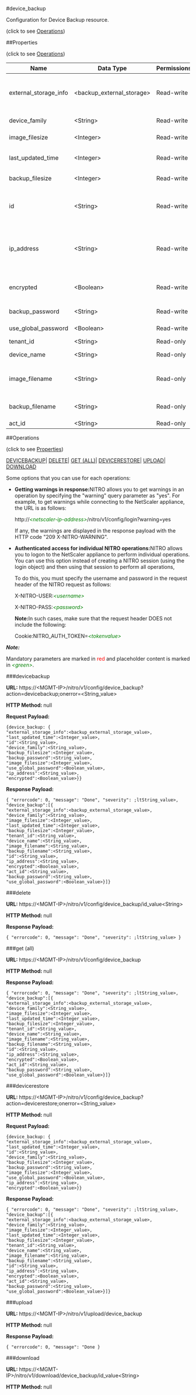 #device_backup



Configuration for Device Backup resource.

<span>(click to see [Operations](#operations))</span>



##Properties 

<span>(click to see [Operations](#operations))</span>





<table><thead><tr><th>Name</th><th>Data Type</th><th>Permissions</th><th>Description</th></tr></thead><tbody><tr><td>external_storage_info</td><td>&lt;backup_external_storage></td><td>Read-write</td><td>Information of the External storage for backup file.</td></tr><tr><td>device_family</td><td>&lt;String></td><td>Read-write</td><td>Device family..</td></tr><tr><td>image_filesize</td><td>&lt;Integer></td><td>Read-write</td><td>Image File Size.</td></tr><tr><td>last_updated_time</td><td>&lt;Integer></td><td>Read-write</td><td>Last Updated Time.</td></tr><tr><td>backup_filesize</td><td>&lt;Integer></td><td>Read-write</td><td>Backup file size.</td></tr><tr><td>id</td><td>&lt;String></td><td>Read-write</td><td>Id is system generated key for all backed up files.</td></tr><tr><td>ip_address</td><td>&lt;String></td><td>Read-write</td><td>Device IP Address.<br>Minimum length = 1<br>Maximum length = 64</td></tr><tr><td>encrypted</td><td>&lt;Boolean></td><td>Read-write</td><td>Indicates if the backup files are encrypted.</td></tr><tr><td>backup_password</td><td>&lt;String></td><td>Read-write</td><td>Backup Password.</td></tr><tr><td>use_global_password</td><td>&lt;Boolean></td><td>Read-write</td><td>Global Password.</td></tr><tr><td>tenant_id</td><td>&lt;String></td><td>Read-only</td><td>Tenant ID.</td></tr><tr><td>device_name</td><td>&lt;String></td><td>Read-only</td><td>Device Hostname.</td></tr><tr><td>image_filename</td><td>&lt;String></td><td>Read-only</td><td>Name of the image file backed up.</td></tr><tr><td>backup_filename</td><td>&lt;String></td><td>Read-only</td><td>Name of the backed up file.</td></tr><tr><td>act_id</td><td>&lt;String></td><td>Read-only</td><td>Activity Id.</td></tr></tbody></table>

##Operations 

<span>(click to see [Properties](#properties))</span>





[DEVICEBACKUP](#deviceb)| [DELETE](#delete)| [GET (ALL)](#get-all)| [DEVICERESTORE](#devicere)| [UPLOAD](#u)| [DOWNLOAD](#dow)





Some options that you can use for each operations:

<ul><li><p><b>Getting warnings in response:</b>NITRO allows you to get warnings in an operation by specifying the "warning" query parameter as "yes". For example, to get warnings while connecting to the NetScaler appliance, the URL is as follows:</p><p>http://<span style="color:green;font-style:italic;">&lt;netscaler-ip-address&gt;</span>/nitro/v1/config/login?warning=yes</p><p>If any, the warnings are displayed in the response payload with the HTTP code "209 X-NITRO-WARNING".</p></li><li><p><b>Authenticated access for individual NITRO operations:</b>NITRO allows you to logon to the NetScaler appliance to perform individual operations. You can use this option instead of creating a NITRO session (using the login object) and then using that session to perform all operations,</p><p>To do this, you must specify the username and password in the request header of the NITRO request as follows:</p><p>X-NITRO-USER:<span style="color:green;font-style:italic;">&lt;username&gt;</span></p><p>X-NITRO-PASS:<span style="color:green;font-style:italic;">&lt;password&gt;</span></p><p><b>Note:</b>In such cases, make sure that the request header DOES not include the following:</p><p>Cookie:NITRO_AUTH_TOKEN=<span style="color:green;font-style:italic;">&lt;tokenvalue&gt;</span></p></li></ul>







***Note:*** 

Mandatory parameters are marked in <span style="color:#FF0000;">red</span> and placeholder content is marked in <span style="color:green;font-style:italic">&lt;green&gt;</span>.



###devicebackup







<b>URL: </b>https://&lt;MGMT-IP&gt;/nitro/v1/config/device_backup?action=devicebackup;onerror=&lt;String_value&gt;

<b>HTTP Method: </b>null

<b>Request Payload: </b>
```
{device_backup: {
"external_storage_info":<backup_external_storage_value>,
"last_updated_time":<Integer_value>,
"id":<String_value>,
"device_family":<String_value>,
"backup_filesize":<Integer_value>,
"backup_password":<String_value>,
"image_filesize":<Integer_value>,
"use_global_password":<Boolean_value>,
"ip_address":<String_value>,
"encrypted":<Boolean_value>}}
```

<b>Response Payload: </b>
```
{ "errorcode": 0, "message": "Done", "severity": ;ltString_value>, "device_backup":[{
"external_storage_info":<backup_external_storage_value>,
"device_family":<String_value>,
"image_filesize":<Integer_value>,
"last_updated_time":<Integer_value>,
"backup_filesize":<Integer_value>,
"tenant_id":<String_value>,
"device_name":<String_value>,
"image_filename":<String_value>,
"backup_filename":<String_value>,
"id":<String_value>,
"ip_address":<String_value>,
"encrypted":<Boolean_value>,
"act_id":<String_value>,
"backup_password":<String_value>,
"use_global_password":<Boolean_value>}]}
```







###delete







<b>URL: </b>https://&lt;MGMT-IP&gt;/nitro/v1/config/device_backup/id_value&lt;String&gt;

<b>HTTP Method: </b>null

<b>Response Payload: </b>
```
{ "errorcode": 0, "message": "Done", "severity": ;ltString_value> }
```







###get (all)







<b>URL: </b>https://&lt;MGMT-IP&gt;/nitro/v1/config/device_backup

<b>HTTP Method: </b>null

<b>Response Payload: </b>
```
{ "errorcode": 0, "message": "Done", "severity": ;ltString_value>, "device_backup":[{
"external_storage_info":<backup_external_storage_value>,
"device_family":<String_value>,
"image_filesize":<Integer_value>,
"last_updated_time":<Integer_value>,
"backup_filesize":<Integer_value>,
"tenant_id":<String_value>,
"device_name":<String_value>,
"image_filename":<String_value>,
"backup_filename":<String_value>,
"id":<String_value>,
"ip_address":<String_value>,
"encrypted":<Boolean_value>,
"act_id":<String_value>,
"backup_password":<String_value>,
"use_global_password":<Boolean_value>}]}
```







###devicerestore







<b>URL: </b>https://&lt;MGMT-IP&gt;/nitro/v1/config/device_backup?action=devicerestore;onerror=&lt;String_value&gt;

<b>HTTP Method: </b>null

<b>Request Payload: </b>
```
{device_backup: {
"external_storage_info":<backup_external_storage_value>,
"last_updated_time":<Integer_value>,
"id":<String_value>,
"device_family":<String_value>,
"backup_filesize":<Integer_value>,
"backup_password":<String_value>,
"image_filesize":<Integer_value>,
"use_global_password":<Boolean_value>,
"ip_address":<String_value>,
"encrypted":<Boolean_value>}}
```

<b>Response Payload: </b>
```
{ "errorcode": 0, "message": "Done", "severity": ;ltString_value>, "device_backup":[{
"external_storage_info":<backup_external_storage_value>,
"device_family":<String_value>,
"image_filesize":<Integer_value>,
"last_updated_time":<Integer_value>,
"backup_filesize":<Integer_value>,
"tenant_id":<String_value>,
"device_name":<String_value>,
"image_filename":<String_value>,
"backup_filename":<String_value>,
"id":<String_value>,
"ip_address":<String_value>,
"encrypted":<Boolean_value>,
"act_id":<String_value>,
"backup_password":<String_value>,
"use_global_password":<Boolean_value>}]}
```







###upload







<b>URL: </b>https://&lt;MGMT-IP&gt;/nitro/v1/upload/device_backup

<b>HTTP Method: </b>null

<b>Response Payload: </b>
```
{ "errorcode": 0, "message": "Done }
```







###download







<b>URL: </b>https://&lt;MGMT-IP&gt;/nitro/v1/download/device_backup/id_value&lt;String&gt;

<b>HTTP Method: </b>null







